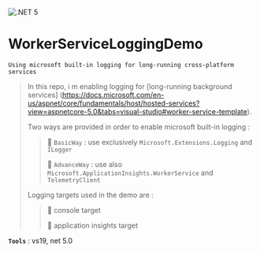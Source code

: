 ![.NET 5](https://github.com/aimenux/WorkerServiceLoggingDemo/workflows/.NET%205/badge.svg)

# WorkerServiceLoggingDemo
```
Using microsoft built-in logging for long-running cross-platform services
```

> In this repo, i m enabling logging for [long-running background services] (https://docs.microsoft.com/en-us/aspnet/core/fundamentals/host/hosted-services?view=aspnetcore-5.0&tabs=visual-studio#worker-service-template).
>
> Two ways are provided in order to enable microsoft built-in logging :
>
>> :pushpin: `BasicWay` : use exclusively `Microsoft.Extensions.Logging` and `ILogger`
>>
>> :pushpin: `AdvanceWay` : use also `Microsoft.ApplicationInsights.WorkerService` and `TelemetryClient`
>
> Logging targets used in the demo are : 
>
>> :pushpin: console target
>>
>> :pushpin: application insights target
>

**`Tools`** : vs19, net 5.0